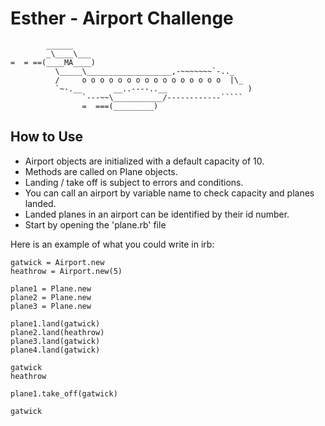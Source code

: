 # Esther - Airport Challenge

```
        ______
        _\____\___
=  = ==(____MA____)
          \_____\___________________,-~~~~~~~`-.._
          /     o o o o o o o o o o o o o o o o  |\_
          `~-.__       __..----..__                  )
                `---~~\___________/------------`````
                =  ===(_________)

```

## How to Use

- Airport objects are initialized with a default capacity of 10.
- Methods are called on Plane objects.
- Landing / take off is subject to errors and conditions.
- You can call an airport by variable name to check capacity and planes landed.
- Landed planes in an airport can be identified by their id number.
- Start by opening the 'plane.rb' file

Here is an example of what you could write in irb:
```
gatwick = Airport.new
heathrow = Airport.new(5)

plane1 = Plane.new
plane2 = Plane.new
plane3 = Plane.new

plane1.land(gatwick)
plane2.land(heathrow)
plane3.land(gatwick)
plane4.land(gatwick)

gatwick
heathrow

plane1.take_off(gatwick)

gatwick

```
